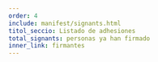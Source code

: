 ```yaml
---
order: 4
include: manifest/signants.html
titol_seccio: Listado de adhesiones
total_signants: personas ya han firmado
inner_link: firmantes
---
```

